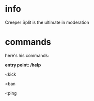 # info
Creeper Split is the ultimate in moderation 

# commands
here's his commands:

__entry point: /help__

<kick <mention> <reason>

<ban <mention> <reason>

<ping
